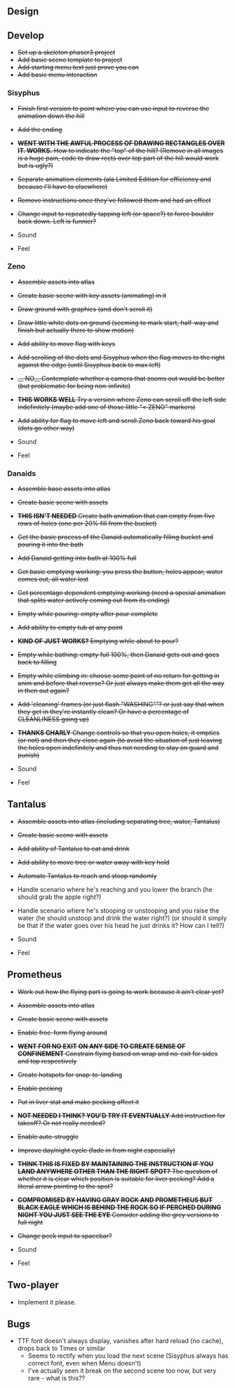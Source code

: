 ## Design

## Develop

- ~~Set up a skeleton phaser3 project~~
- ~~Add basic scene template to project~~
- ~~Add starting menu text just prove you can~~
- ~~Add basic menu interaction~~

### Sisyphus
- ~~Finish first version to point where you can use input to reverse the animation down the hill~~
- ~~Add the ending~~
- ~~__WENT WITH THE AWFUL PROCESS OF DRAWING RECTANGLES OVER IT. WORKS.__ How to indicate the "top" of the hill? (Remove in all images is a huge pain, code to draw rects over top part of the hill would work but is ugly?)~~
- ~~Separate animation elements (ala Limited Edition for efficiency and because I'll have to elsewhere)~~
- ~~Remove instructions once they've followed them and had an effect~~
- ~~Change input to repeatedly tapping left (or space?) to force boulder back down. Left is funnier?~~

- Sound
- Feel

### Zeno

- ~~Assemble assets into atlas~~
- ~~Create basic scene with key assets (animating) in it~~
- ~~Draw ground with graphics (and don't scroll it)~~
- ~~Draw little white dots on ground (seeming to mark start, half-way and finish but actually there to show motion)~~
- ~~Add ability to move flag with keys~~
- ~~Add scrolling of the dots and Sisyphus when the flag moves to the right against the edge (until Sisyphus back to max left)~~
- ~~__ NO__ Contemplate whether a camera that zooms out would be better (but problematic for being non-infinite)~~
- ~~__THIS WORKS WELL__ Try a version where Zeno can scroll off the left side indefinitely (maybe add one of those little "< ZENO" markers)~~
- ~~Add ability for flag to move left and scroll Zeno back toward his goal (dots go other way)~~

- Sound
- Feel

### Danaids

- ~~Assemble base assets into atlas~~
- ~~Create basic scene with assets~~
- ~~__THIS ISN'T NEEDED__ Create bath animation that can empty from five rows of holes (one per 20% fill from the bucket)~~
- ~~Get the basic process of the Danaid automatically filling bucket and pouring it into the bath~~
- ~~Add Danaid getting into bath at 100% full~~
- ~~Get basic emptying working: you press the button, holes appear, water comes out, all water lost~~
- ~~Get percentage dependent emptying working (need a special animation that splits water actively coming out from its ending)~~
- ~~Empty while pouring: empty after pour complete~~
- ~~Add ability to empty tub at any point~~
- ~~__KIND OF JUST WORKS?__ Emptying while about to pour?~~
- ~~Empty while bathing: empty full 100%, then Danaid gets out and goes back to filling~~
- ~~Empty while climbing in: choose some point of no return for getting in anim and before that reverse? Or just always make them get all the way in then out again?~~
- ~~Add 'cleaning' frames (or just flash "WASHING""? or just say that when they get in they're instantly clean? Or have a percentage of CLEANLINESS going up)~~
- ~~__THANKS CHARLY__ Change controls so that you open holes, it empties (or not) and then they close again (to avoid the situation of just leaving the holes open indefinitely and thus not needing to stay on guard and punish)~~

- Sound
- Feel

## Tantalus

- ~~Assemble assets into atlas (including separating tree, water, Tantalus)~~
- ~~Create basic scene with assets~~
- ~~Add ability of Tantalus to eat and drink~~
- ~~Add ability to move tree or water away with key hold~~
- ~~Automate Tantalus to reach and stoop randomly~~

- Handle scenario where he's reaching and you lower the branch (he should grab the apple right?)
- Handle scenario where he's stooping or unstooping and you raise the water (he should unstoop and drink the water right?) (or should it simply be that if the water goes over his head he just drinks it? How can I tell?)
- Sound
- Feel

## Prometheus

- ~~Work out how the flying part is going to work because it ain't clear yet?~~

- ~~Assemble assets into atlas~~
- ~~Create basic scene with assets~~
- ~~Enable free-form flying around~~
- ~~__WENT FOR NO EXIT ON ANY SIDE TO CREATE SENSE OF CONFINEMENT__ Constrain flying based on wrap and no-exit for sides and top respectively~~
- ~~Create hotspots for snap-to-landing~~
- ~~Enable pecking~~
- ~~Put in liver stat and make pecking affect it~~
- ~~__NOT NEEDED I THINK? YOU'D TRY IT EVENTUALLY__ Add instruction for takeoff? Or not really needed?~~
- ~~Enable auto-struggle~~
- ~~Improve day/night cycle (fade in from night especially)~~
- ~~__THINK THIS IS FIXED BY MAINTAINING THE INSTRUCTION IF YOU LAND ANYWHERE OTHER THAN THE RIGHT SPOT?__ The question of whether it is clear which position is suitable for liver pecking? Add a literal arrow pointing to the spot?~~
- ~~__COMPROMISED BY HAVING GRAY ROCK AND PROMETHEUS BUT BLACK EAGLE WHICH IS BEHIND THE ROCK SO IF PERCHED DURING NIGHT YOU JUST SEE THE EYE__ Consider adding the grey versions to full night~~
- ~~Change peck input to spacebar?~~

- Sound
- Feel

## Two-player

- Implement it please.

## Bugs

- TTF font doesn't always display, vanishes after hard reload (no cache), drops back to Times or similar
  - Seems to rectify when you load the next scene (Sisyphus always has correct font, even when Menu doesn't)
  - I've actually seen it break on the second scene too now, but very rare - what is this??
